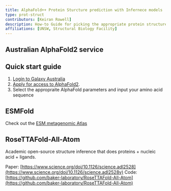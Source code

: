 ```yaml
---
title: AlphaFold++ Protein Sturcture prediction with Infernece models 
type: prot-struct
contributors: [Keiran Rowell]
description: How-to Guide for picking the appropriate protein structure prediction program 
affiliations: [UNSW, Structural Biology Facility]
---
```


## Australian AlphaFold2 service 

## Quick start guide

1. [Login to Galaxy Australia](#register-and-login)
2. [Apply for access to AlphaFold2](https://site.usegalaxy.org.au/request/access/alphafold).
3. Select the appropraite AlphaFold parameters and input your amino acid sequence 

## ESMFold

Check out the [ESM metagenomic Atlas](https://esmatlas.com/)

## RoseTTAFold-All-Atom

Academic open-source structure inference that does proteins + nucleic acid + ligands.

Paper: [https://www.science.org/doi/10.1126/science.adl2528](https://www.science.org/doi/10.1126/science.adl2528v) 
Code: [https://github.com/baker-laboratory/RoseTTAFold-All-Atom](https://github.com/baker-laboratory/RoseTTAFold-All-Atom) 
